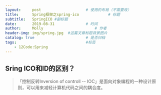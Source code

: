 ```yaml
---
layout:     post   				    # 使用的布局（不需要改）
title:      Spring框架之spring-ico				# 标题
subtitle:   SpringICO #副标题
date:       2019-08-31 				# 时间
author:     Molly 						# 作者
header-img: img/spring.jpg 	#这篇文章标题背景图片
catalog: true 						# 是否归档
tags:								#标签
    - 12Code:Spring
---
```

## Sring ICO和ID的区别？

> 「控制反转Inversion of controll -- IOC」是面向对象编程的一种设计原则，可以用来减轻计算机代码之间的耦合度。
